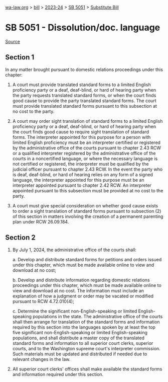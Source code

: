 [wa-law.org](/) > [bill](/bill/) > [2023-24](/bill/2023-24/) > [SB 5051](/bill/2023-24/sb/5051/) > [Substitute Bill](/bill/2023-24/sb/5051/S/)

# SB 5051 - Dissolution/doc. language

[Source](http://lawfilesext.leg.wa.gov/biennium/2023-24/Pdf/Bills/Senate%20Bills/5051-S.pdf)

## Section 1
In any matter brought pursuant to domestic relations proceedings under this chapter:

1. A court must provide translated standard forms to a limited English proficiency party or a deaf, deaf-blind, or hard of hearing party when the party requests translated standard forms, or when the court finds good cause to provide the party translated standard forms. The court must provide translated standard forms pursuant to this subsection at no cost to the party.

2. A court may order sight translation of standard forms to a limited English proficiency party or a deaf, deaf-blind, or hard of hearing party when the court finds good cause to require sight translation of standard forms. The interpreter appointed for this purpose for a person with limited English proficiency must be an interpreter certified or registered by the administrative office of the courts pursuant to chapter 2.43 RCW or a qualified interpreter registered by the administrative office of the courts in a noncertified language, or where the necessary language is not certified or registered, the interpreter must be qualified by the judicial officer pursuant to chapter 2.43 RCW. In the event the party who is deaf, deaf-blind, or hard of hearing relies on any form of a signed language, the interpreter appointed for this purpose must be an interpreter appointed pursuant to chapter 2.42 RCW. An interpreter appointed pursuant to this subsection must be provided at no cost to the party.

3. A court must give special consideration on whether good cause exists to order a sight translation of standard forms pursuant to subsection (2) of this section in matters involving the creation of a permanent parenting plan under RCW 26.09.184.

## Section 2
1. By July 1, 2024, the administrative office of the courts shall:

    a. Develop and distribute standard forms for petitions and orders issued under this chapter, which must be made available online to view and download at no cost;

    b. Develop and distribute information regarding domestic relations proceedings under this chapter, which must be made available online to view and download at no cost. The information must include an explanation of how a judgment or order may be vacated or modified pursuant to RCW 4.72.010(4);

    c. Determine the significant non-English-speaking or limited English-speaking populations in the state. The administrative office of the courts shall then arrange for translation of the standard forms and information required by this section into the languages spoken by at least the top five significant non-English-speaking or limited English-speaking populations, and shall distribute a master copy of the translated standard forms and information to all superior court clerks, superior courts, and to the Washington supreme court's interpreter commission. Such materials must be updated and distributed if needed due to relevant changes in the law.

2. All superior court clerks' offices shall make available the standard forms and information required under this section.

